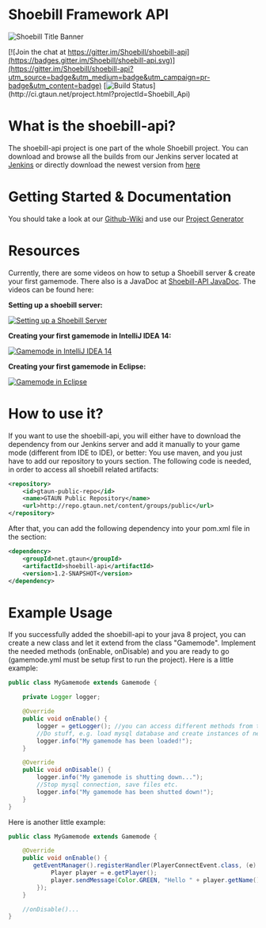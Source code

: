 # Shoebill Framework API

![Shoebill Title Banner](docs/banner.png)

[![Join the chat at https://gitter.im/Shoebill/shoebill-api](https://badges.gitter.im/Shoebill/shoebill-api.svg)](https://gitter.im/Shoebill/shoebill-api?utm_source=badge&utm_medium=badge&utm_campaign=pr-badge&utm_content=badge) [![Build Status](http://ci.gtaun.net/app/rest/builds/buildType:(id:Shoebill_Api_Deploy)/statusIcon)](http://ci.gtaun.net/project.html?projectId=Shoebill_Api)

# What is the shoebill-api?

The shoebill-api project is one part of the whole Shoebill project.
You can download and browse all the builds from our Jenkins server located at [Jenkins](http://ci.gtaun.net/)
or directly download the newest version from [here](http://ci.gtaun.net/job/shoebill-api/lastSuccessfulBuild/artifact/target/shoebill-api-1.1-SNAPSHOT.jar)

# Getting Started & Documentation

You should take a look at our [Github-Wiki](https://github.com/Shoebill/shoebill-api/wiki) and use our [Project Generator](https://github.com/Shoebill/project-generator)

# Resources

Currently, there are some videos on how to setup a Shoebill server & create your first gamemode.
There also is a JavaDoc at [Shoebill-API JavaDoc](http://shoebill.github.io/apidoc/).
The videos can be found here:

**Setting up a shoebill server:**

[![Setting up a Shoebill Server](http://img.youtube.com/vi/FLlFeNXPPN8/0.jpg)](https://www.youtube.com/watch?v=FLlFeNXPPN8 "Setting up a Shoebill Server")

**Creating your first gamemode in IntelliJ IDEA 14:**

[![Gamemode in IntelliJ IDEA 14](http://img.youtube.com/vi/g2SOqax3Euw/0.jpg)](https://www.youtube.com/watch?v=g2SOqax3Euw "Gamemode in IntelliJ IDEA 14")

**Creating your first gamemode in Eclipse:**

[![Gamemode in Eclipse](http://img.youtube.com/vi/Bg0pNhY1vgE/0.jpg)](https://www.youtube.com/watch?v=Bg0pNhY1vgE "Gamemode in Eclipse")


# How to use it?

If you want to use the shoebill-api, you will either have to download the dependency from our Jenkins server and add it manually to your game mode (different from IDE to IDE), or better: You use maven, and you just have to add our repository to yours <repository> section. The following code is needed, in order to access all shoebill related artifacts:
```xml
<repository>
    <id>gtaun-public-repo</id>
    <name>GTAUN Public Repository</name>
    <url>http://repo.gtaun.net/content/groups/public</url>
</repository>
```
After that, you can add the following dependency into your pom.xml file in the <dependencies> section:
```xml
<dependency>
    <groupId>net.gtaun</groupId>
    <artifactId>shoebill-api</artifactId>
    <version>1.2-SNAPSHOT</version>
</dependency>
```
# Example Usage

If you successfully added the shoebill-api to your java 8 project, you can create a new class and let it extend from the class "Gamemode". Implement the needed methods (onEnable, onDisable) and you are ready to go (gamemode.yml must be setup first to run the project). Here is a little example:

```java
public class MyGamemode extends Gamemode {

    private Logger logger;

    @Override
    public void onEnable() {
        logger = getLogger(); //you can access different methods from the Gamemode Baseclass
        //Do stuff, e.g. load mysql database and create instances of new classes that handle events etc.
        logger.info("My gamemode has been loaded!");
    }

    @Override
    public void onDisable() {
        logger.info("My gamemode is shutting down...");
        //Stop mysql connection, save files etc.
        logger.info("My gamemode has been shutted down!");
    }
}
```

Here is another little example:

```java
public class MyGamemode extends Gamemode {

    @Override
    public void onEnable() {
       getEventManager().registerHandler(PlayerConnectEvent.class, (e) -> {
            Player player = e.getPlayer();
            player.sendMessage(Color.GREEN, "Hello " + player.getName() + ", on my server!");
        });
    }

    //onDisable()...
}
```
